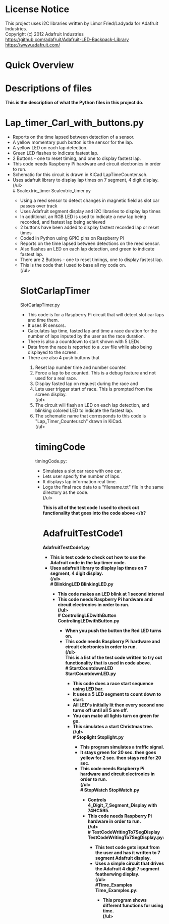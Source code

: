 # License Notice
This project uses i2C libraries written by Limor Fried/Ladyada for Adafruit Industries. <br />
Copyright (c) 2012 Adafruit Industries<br />
https://github.com/adafruit/Adafruit-LED-Backpack-Library<br />
https://www.adafruit.com/

# Quick Overview

# Descriptions of files
<b> This is the description of what the Python files in this project do. </b><br>

# Lap_timer_Carl_with_buttons.py
<ul>
<li> Reports on the time lapsed between detection of a sensor. </li>
<li> A yellow momentary push button is the sensor for the lap. </li>
<li> A yellow LED on each lap detection. </li>
<li> Green LED flashes to indicate fastest lap. </li>
<li> 2 Buttons - one to reset timing, and one to display fastest lap. </li>
<li> This code needs Raspberry Pi hardware and circuit electronics in order to run. </li>
<li> Schematic for this circuit is drawn in KiCad LapTimeCounter.sch. </li>
<li> Uses adafruit library to display lap times on 7 segment, 4 digit display. </li>
(/ul>
<br>
# Scalextric_timer
Scalextric_timer.py
<ul>
<li> Using a reed sensor to detect changes in magnetic field as slot car passes over track </li>
<li> Uses Adafruit segment display and i2C libraries to display lap times </li>
<li> In additional, an RGB LED is used to indicate a new lap being recorded, and fastest lap being achieved </li>
<li> 2 buttons have been added to display fastest recorded lap or reset times </li>
<li> Coded in Python using GPIO pins on Raspberry Pi </li>
<li> Reports on the time lapsed between detections on the reed sensor. </li>
<li> Also flashes an LED on each lap detection, and green to indicate fastest lap. </li>
<li> There are 2 Buttons - one to reset timings, one to display fastest lap. </li>
<li> This is the code that I used to base all my code on. </li>
(/ul>
<br>

# SlotCarlapTimer
SlotCarlapTimer.py
<ul>
<li> This code is for a Raspberry Pi circuit that will detect slot car laps and time them. </li>
<li> It uses IR sensors. </li>
<li> Calculates lap time, fasted lap and time a race duration for the number of laps inputed by the user as the race duration. </li>
<li> There is also a countdown to start shown with 5 LEDs. </li>
<li> Data from the race is reported to a .csv file while also being displayed to the screen. </li>
<li> There are also 4 push buttons that </li>
<ol>
<li> Reset lap number time and number counter. </li>
<li> Force a lap to be counted.  This is a debug feature and not used for a real race. </li>
<li> Display fasted lap on request during the race and
<li> Lets user trigger start of race.  This is prompted from the screen display. </li>
(/ol>
<li> The circuit will flash an LED on each lap detection, and blinking colored LED to  indicate the fastest lap. </li>
<li> The schematic name that corresponds to this code is "Lap_Timer_Counter.sch" drawn in KiCad. </li>
(/ul>
<br>

# timingCode
timingCode.py:
<ul>
<li> Simulates a slot car race with one car. </li>
<li> Lets user specify the number of laps. </li>  
<li> It displays lap information real time. </li>
<li> Logs the final race data to a "filename.txt" file in the same directory as the code. </li>
(/ul>
<br>

<b> This is all of the test code I used to check out functionality that goes into the code above </b?<br>
# AdafruitTestCode1
AdafruitTestCode1.py
<ul>
<li> This is test code to check out how to use the Adafruit code in the lap timer code. </li>
<li> Uses adafruit library to display lap times on 7 segment, 4 digit display. </li>
(/ul>
<br>
# BlinkingLED
BlinkingLED.py
<ul>
<li> This code makes an LED blink at 1 second interval </li>
<li> This code needs Raspberry Pi hardware and circuit electronics in order to run. </li>
(/ul>
<br>
# ControlingLEDwithButton
ControlingLEDwithButton.py
<ul>
<li> When you push the button the Red LED turns on. </li>
<li> This code needs Raspberry Pi hardware and circuit electronics in order to run. </li>
(/ul>
<br><b> This is a list of the test code written to try out functionality that is used in code above. </b><br>
# StartCountdownLED
StartCountdownLED.py
<ul>
<li> This code does a race start sequence using LED bar. </li>
<li> It uses a 5 LED segment to count down to start. </li>
<li> All LED's initially lit then every second one turns off until all 5 are off. </li>
<li> You can make all lights turn on green for go. </li>
<li> This simulates a start Christmas tree. </li>
(/ul>
<br>
# Stoplight
Stoplight.py
<ul>
<li> This program simulates a traffic signal. </li>
<li> It stays green for 20 sec. then goes yellow for 2 sec. then stays red for 20 sec. </li>
<li> This code needs Raspberry Pi hardware and circuit electronics in order to run. </li>
(/ul>
<br>
# StopWatch
StopWatch.py
<ul>
<li> Controls 4_Digit_7_Segment_Display with 74HC595. </li>
<li> This code needs Raspberry Pi hardware in order to run. </li>
(/ul>
<br>
# TestCodeWritingTo7SegDisplay
TestCodeWritingTo7SegDisplay.py:
<ul>
<li> This test code gets input from the user and has it written to 7 segment Adafruit display. </li>
<li> Uses a simple circuit that drives the Adafruit 4 digit 7 segment featherwing display. </li>
(/ul>
<br>#Time_Examples
Time_Examples.py:
<ul>
<li> This program shows different functions for using time. </li>
(/ul>
<br>
